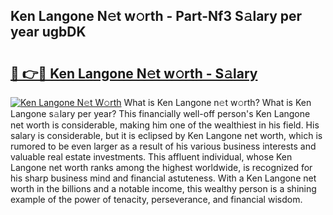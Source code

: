 ## Ken Langone N𝚎t w𝚘rth - Part-Nf3 S𝚊lary per year ugbDK

# <h2><a href="http://gc3jpu6.nevu.top/?p=Ken+Langone">🔗 👉🔴 Ken Langone N𝚎t w𝚘rth - S𝚊lary</a></h2>

[![Ken Langone N𝚎t W𝚘rth](https://i.imgur.com/Oavwk0R.jpeg)](http://gc3jpu6.nevu.top/?p=Ken+Langone)
What is Ken Langone n𝚎t w𝚘rth? What is Ken Langone s𝚊lary per year?
This financially well-off person's Ken Langone net worth is considerable, making him one of the wealthiest in his field. His salary is considerable, but it is eclipsed by Ken Langone net worth, which is rumored to be even larger as a result of his various business interests and valuable real estate investments. This affluent individual, whose Ken Langone net worth ranks among the highest worldwide, is recognized for his sharp business mind and financial astuteness. With a Ken Langone net worth in the billions and a notable income, this wealthy person is a shining example of the power of tenacity, perseverance, and financial wisdom.
